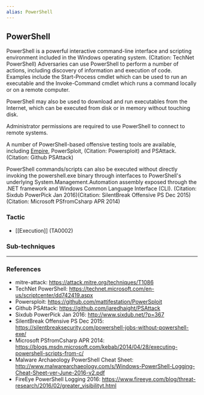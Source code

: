 ```yaml
---
alias: PowerShell
---
```


## PowerShell

PowerShell is a powerful interactive command-line interface and scripting environment included in the Windows operating system. (Citation: TechNet PowerShell) Adversaries can use PowerShell to perform a number of actions, including discovery of information and execution of code. Examples include the Start-Process cmdlet which can be used to run an executable and the Invoke-Command cmdlet which runs a command locally or on a remote computer. 

PowerShell may also be used to download and run executables from the Internet, which can be executed from disk or in memory without touching disk.

Administrator permissions are required to use PowerShell to connect to remote systems.

A number of PowerShell-based offensive testing tools are available, including [Empire](https://attack.mitre.org/software/S0363),  PowerSploit, (Citation: Powersploit) and PSAttack. (Citation: Github PSAttack)

PowerShell commands/scripts can also be executed without directly invoking the powershell.exe binary through interfaces to PowerShell's underlying System.Management.Automation assembly exposed through the .NET framework and Windows Common Language Interface (CLI). (Citation: Sixdub PowerPick Jan 2016)(Citation: SilentBreak Offensive PS Dec 2015) (Citation: Microsoft PSfromCsharp APR 2014)


### Tactic

- [[Execution]] (TA0002)

### Sub-techniques


---
### References

- mitre-attack: https://attack.mitre.org/techniques/T1086
- TechNet PowerShell: https://technet.microsoft.com/en-us/scriptcenter/dd742419.aspx
- Powersploit: https://github.com/mattifestation/PowerSploit
- Github PSAttack: https://github.com/jaredhaight/PSAttack
- Sixdub PowerPick Jan 2016: http://www.sixdub.net/?p=367
- SilentBreak Offensive PS Dec 2015: https://silentbreaksecurity.com/powershell-jobs-without-powershell-exe/
- Microsoft PSfromCsharp APR 2014: https://blogs.msdn.microsoft.com/kebab/2014/04/28/executing-powershell-scripts-from-c/
- Malware Archaeology PowerShell Cheat Sheet: http://www.malwarearchaeology.com/s/Windows-PowerShell-Logging-Cheat-Sheet-ver-June-2016-v2.pdf
- FireEye PowerShell Logging 2016: https://www.fireeye.com/blog/threat-research/2016/02/greater_visibilityt.html
